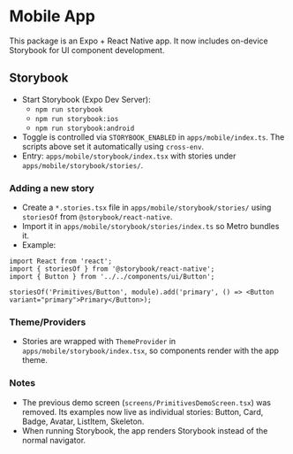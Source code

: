 # Mobile App

This package is an Expo + React Native app. It now includes on-device Storybook for UI component development.

## Storybook

- Start Storybook (Expo Dev Server):
  - `npm run storybook`
  - `npm run storybook:ios`
  - `npm run storybook:android`
- Toggle is controlled via `STORYBOOK_ENABLED` in `apps/mobile/index.ts`. The scripts above set it automatically using `cross-env`.
- Entry: `apps/mobile/storybook/index.tsx` with stories under `apps/mobile/storybook/stories/`.

### Adding a new story
- Create a `*.stories.tsx` file in `apps/mobile/storybook/stories/` using `storiesOf` from `@storybook/react-native`.
- Import it in `apps/mobile/storybook/stories/index.ts` so Metro bundles it.
- Example:

```
import React from 'react';
import { storiesOf } from '@storybook/react-native';
import { Button } from '../../components/ui/Button';

storiesOf('Primitives/Button', module).add('primary', () => <Button variant="primary">Primary</Button>);
```

### Theme/Providers
- Stories are wrapped with `ThemeProvider` in `apps/mobile/storybook/index.tsx`, so components render with the app theme.

### Notes
- The previous demo screen (`screens/PrimitivesDemoScreen.tsx`) was removed. Its examples now live as individual stories: Button, Card, Badge, Avatar, ListItem, Skeleton.
- When running Storybook, the app renders Storybook instead of the normal navigator.
